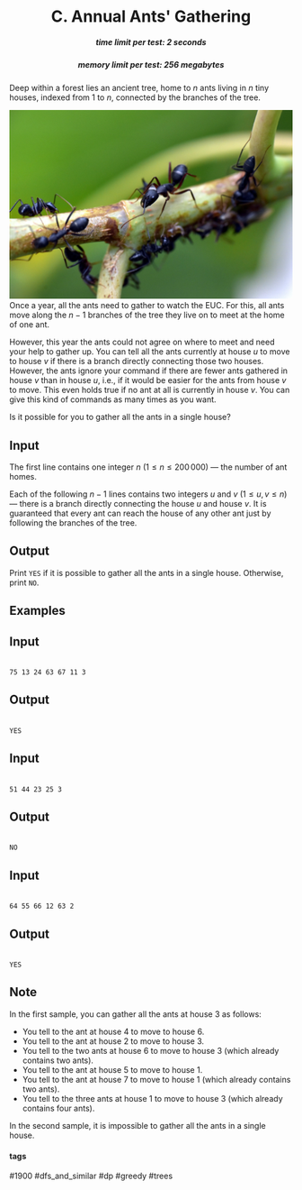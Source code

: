 <h1 style='text-align: center;'> C. Annual Ants' Gathering</h1>

<h5 style='text-align: center;'>time limit per test: 2 seconds</h5>
<h5 style='text-align: center;'>memory limit per test: 256 megabytes</h5>

Deep within a forest lies an ancient tree, home to $n$ ants living in $n$ tiny houses, indexed from $1$ to $n$, connected by the branches of the tree.

 ![](images/67b2c0496fc432dd571f97c45a235b3a18fb26fc.png) Once a year, all the ants need to gather to watch the EUC. For this, all ants move along the $n-1$ branches of the tree they live on to meet at the home of one ant.

However, this year the ants could not agree on where to meet and need your help to gather up. You can tell all the ants currently at house $u$ to move to house $v$ if there is a branch directly connecting those two houses. However, the ants ignore your command if there are fewer ants gathered in house $v$ than in house $u$, i.e., if it would be easier for the ants from house $v$ to move. This even holds true if no ant at all is currently in house $v$. You can give this kind of commands as many times as you want.

Is it possible for you to gather all the ants in a single house?

## Input

The first line contains one integer $n$ ($1\leq n\leq 200\,000$) — the number of ant homes.

Each of the following $n-1$ lines contains two integers $u$ and $v$ ($1\leq u, v\leq n$) — there is a branch directly connecting the house $u$ and house $v$. It is guaranteed that every ant can reach the house of any other ant just by following the branches of the tree.

## Output

Print $\texttt{YES}$ if it is possible to gather all the ants in a single house. Otherwise, print $\texttt{NO}$.

## Examples

## Input


```

75 13 24 63 67 11 3
```
## Output


```

YES

```
## Input


```

51 44 23 25 3
```
## Output


```

NO

```
## Input


```

64 55 66 12 63 2
```
## Output


```

YES

```
## Note

In the first sample, you can gather all the ants at house $3$ as follows: 

* You tell to the ant at house $4$ to move to house $6$.
* You tell to the ant at house $2$ to move to house $3$.
* You tell to the two ants at house $6$ to move to house $3$ (which already contains two ants).
* You tell to the ant at house $5$ to move to house $1$.
* You tell to the ant at house $7$ to move to house $1$ (which already contains two ants).
* You tell to the three ants at house $1$ to move to house $3$ (which already contains four ants).

In the second sample, it is impossible to gather all the ants in a single house.



#### tags 

#1900 #dfs_and_similar #dp #greedy #trees 
